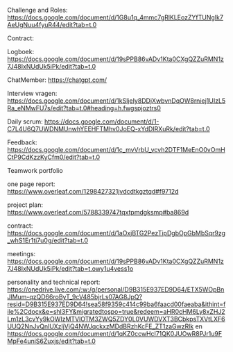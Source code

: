 Challenge and Roles: 
https://docs.google.com/document/d/1G8u1q_4mmc7gRlKLEozZYfTUNgIk7AeUgNuu4fyuR44/edit?tab=t.0

Contract: 

Logboek: https://docs.google.com/document/d/19sPPB86vADv1Kta0CXgQZZuRMN1z7J48IxNUdUk5iPk/edit?tab=t.0

ChatMember: https://chatgpt.com/

Interview vragen: https://docs.google.com/document/d/1kSljeIy8DDjXwbvnDqOW8rniej1UIzL5Ra_eNMwFU7s/edit?tab=t.0#heading=h.fwgspjoztrs0

Daily scrum: https://docs.google.com/document/d/1-C7L4U6Q7UWDNMUnwhYEEHFTMhv0JoEQ-xYdDIRXuRk/edit?tab=t.0

Feedback: https://docs.google.com/document/d/1c_mvVrbU_vcvh2DTF1MeEnO0vOmHCtP9CdKzzKyCfm0/edit?tab=t.0

Teamwork portfolio

one page report: https://www.overleaf.com/1298427321jvdcdtkgztqd#f9712d 

project plan: https://www.overleaf.com/5788339747tqxtpmdgksmp#ba869d

contract: https://docs.google.com/document/d/1aOxjBTG2PezTipDgbOpGbMbSqr9zg_whS1Er1ti7u0g/edit?tab=t.0 

meetings: https://docs.google.com/document/d/19sPPB86vADv1Kta0CXgQZZuRMN1z7J48IxNUdUk5iPk/edit?tab=t.owy1u4vess1o 

personality and technical report: https://onedrive.live.com/:w:/g/personal/D9B315E937ED9D64/ETX5WOpBnJlMum-qzQD66roByT_9cV485bjrLs07AG8JpQ?resid=D9B315E937ED9D64!sea58f9359c414c99ba6faacd00faeaba&ithint=file%2Cdocx&e=shl3FY&migratedtospo=true&redeem=aHR0cHM6Ly8xZHJ2Lm1zL3cvYy9kOWIzMTVlOTM3ZWQ5ZDY0L0VUWDVXT3BCbkpsTXVtLXF6UUQ2NnJvQnlUXzljVjQ4NWJqckxzMDdBRzhKcFE_ZT1zaGwzRlk en https://docs.google.com/document/d/1qKZ0ccwHcl71QK0JUOwR8PJr1u9FMpFe4uniS6Zuxjs/edit?tab=t.0 
